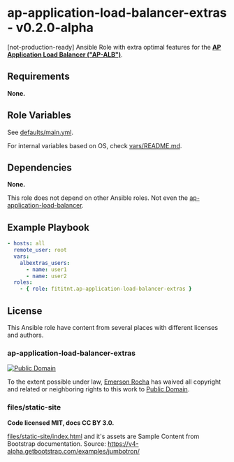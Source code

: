 # ap-application-load-balancer-extras - v0.2.0-alpha
[not-production-ready] Ansible Role with extra optimal features for the
**[AP Application Load Balancer ("AP-ALB")](https://github.com/fititnt/ap-application-load-balancer)**.

<!--
The main objective of this role is add some functionality (for example, very
simple configuration of PHP, Python, Java, Tomcat, ...) using a sintax that
reuse variables of the core role, ap-application-load-balancer, and at least
for some very basic cases or very fast bootstraping do not need use others well
know dedicated Ansible Roles.

If you really heavily on some of these extra features consider search for
<https://github.com/topics/ansible-role>.
-->

## Requirements

<!--
Any pre-requisites that may not be covered by Ansible itself or the role should be mentioned here. For instance, if the role uses the EC2 module, it may be a good idea to mention in this section that the boto package is required.
-->

**None.**

## Role Variables

<!--
A description of the settable variables for this role should go here, including any variables that are in defaults/main.yml, vars/main.yml, and any variables that can/should be set via parameters to the role. Any variables that are read from other roles and/or the global scope (ie. hostvars, group vars, etc.) should be mentioned here as well.
-->

See [defaults/main.yml](defaults/main.yml).

For internal variables based on OS, check [vars/README.md](vars/README.md).

## Dependencies

<!--
A list of other roles hosted on Galaxy should go here, plus any details in regards to parameters that may need to be set for other roles, or variables that are used from other roles.
-->

**None.**

This role does not depend on other Ansible roles. Not even the
[ap-application-load-balancer](https://github.com/fititnt/ap-application-load-balancer).

## Example Playbook

```yaml
- hosts: all
  remote_user: root
  vars:
    albextras_users:
      - name: user1
      - name: user2
  roles:
    - { role: fititnt.ap-application-load-balancer-extras }
```

## License
This Ansible role have content from several places with different licenses and
authors.

### ap-application-load-balancer-extras

[![Public Domain](https://i.creativecommons.org/p/zero/1.0/88x31.png)](UNLICENSE)

To the extent possible under law, [Emerson Rocha](https://github.com/fititnt)
has waived all copyright and related or neighboring rights to this work to
[Public Domain](UNLICENSE).

### files/static-site
**Code licensed MIT, docs CC BY 3.0.**

[files/static-site/index.html](files/static-site/index.html) and it's assets are
Sample Content from Bootstrap documentation. Source:
<https://v4-alpha.getbootstrap.com/examples/jumbotron/>
